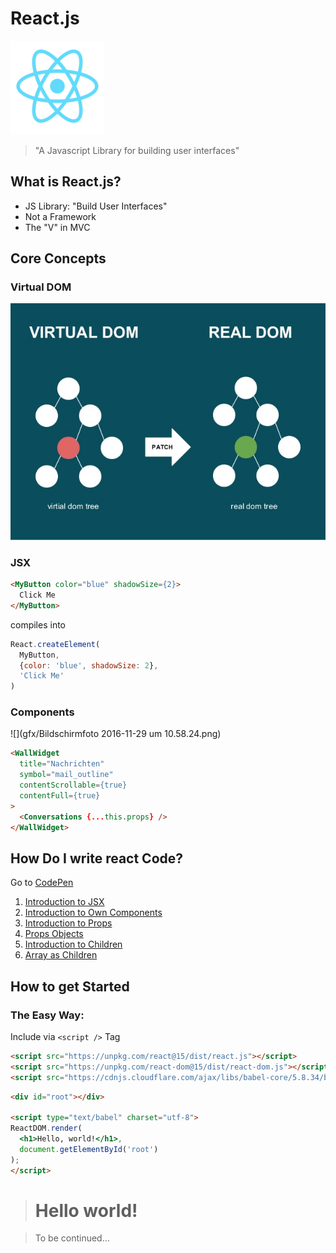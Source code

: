 # React.js

![React Logo](gfx/react-logo.png)

> "A Javascript Library for building user interfaces"


## What is React.js?

- JS Library: "Build User Interfaces"<!-- .element: class="fragment" -->
- Not a Framework<!-- .element: class="fragment" -->
- The "V" in MVC<!-- .element: class="fragment" -->



## Core Concepts


### Virtual DOM

![](gfx/reactjs-virtual-dom-real-dom.jpg)


### JSX

```html
<MyButton color="blue" shadowSize={2}>
  Click Me
</MyButton>
```

compiles into

```javascript
React.createElement(
  MyButton,
  {color: 'blue', shadowSize: 2},
  'Click Me'
)
```


### Components


![](gfx/Bildschirmfoto 2016-11-29 um 10.58.24.png)


```html
<WallWidget
  title="Nachrichten"
  symbol="mail_outline"
  contentScrollable={true}
  contentFull={true}
>
  <Conversations {...this.props} />
</WallWidget>
```



## How Do I write react Code?

Go to [CodePen](http://codepen.io/k-wittmann/pen/ObxwdG/?editors=0010) <!-- .element: target="_blank" -->

01. [Introduction to JSX](https://github.com/cmp-germany/reveal.js/blob/master/react/example01.jsx) <!-- .element: target="_blank" -->
02. [Introduction to Own Components](https://github.com/cmp-germany/reveal.js/blob/master/react/example02.jsx) <!-- .element: target="_blank" -->
03. [Introduction to Props](https://github.com/cmp-germany/reveal.js/blob/master/react/example03.jsx) <!-- .element: target="_blank" -->
04. [Props Objects](https://github.com/cmp-germany/reveal.js/blob/master/react/example04.jsx) <!-- .element: target="_blank" -->
05. [Introduction to Children](https://github.com/cmp-germany/reveal.js/blob/master/react/example05.jsx) <!-- .element: target="_blank" -->
06. [Array as Children](https://github.com/cmp-germany/reveal.js/blob/master/react/example06.jsx) <!-- .element: target="_blank" -->



## How to get Started


### The Easy Way:
Include via `<script />` Tag

```html
<script src="https://unpkg.com/react@15/dist/react.js"></script>
<script src="https://unpkg.com/react-dom@15/dist/react-dom.js"></script>
<script src="https://cdnjs.cloudflare.com/ajax/libs/babel-core/5.8.34/browser.min.js"></script>
```


```html
<div id="root"></div>

<script type="text/babel" charset="utf-8">
ReactDOM.render(
  <h1>Hello, world!</h1>,
  document.getElementById('root')
);
</script>
```

> <!-- .element: class="fragment" -->
> # Hello world!

<!-- -->



> To be continued...
